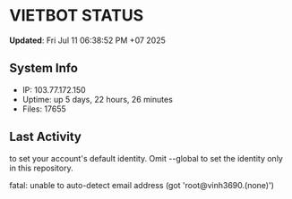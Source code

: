 # VIETBOT STATUS
**Updated**: Fri Jul 11 06:38:52 PM +07 2025

## System Info
- IP: 103.77.172.150
- Uptime: up 5 days, 22 hours, 26 minutes
- Files: 17655

## Last Activity

to set your account's default identity.
Omit --global to set the identity only in this repository.

fatal: unable to auto-detect email address (got 'root@vinh3690.(none)')
